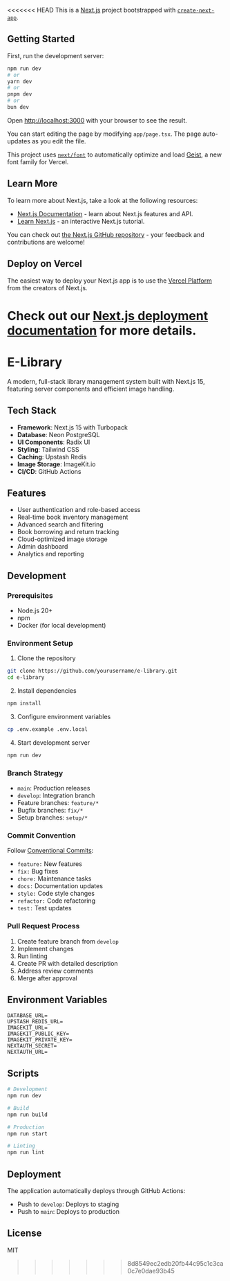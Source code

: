 <<<<<<< HEAD
This is a [Next.js](https://nextjs.org) project bootstrapped with [`create-next-app`](https://nextjs.org/docs/app/api-reference/cli/create-next-app).

## Getting Started

First, run the development server:

```bash
npm run dev
# or
yarn dev
# or
pnpm dev
# or
bun dev
```

Open [http://localhost:3000](http://localhost:3000) with your browser to see the result.

You can start editing the page by modifying `app/page.tsx`. The page auto-updates as you edit the file.

This project uses [`next/font`](https://nextjs.org/docs/app/building-your-application/optimizing/fonts) to automatically optimize and load [Geist](https://vercel.com/font), a new font family for Vercel.

## Learn More

To learn more about Next.js, take a look at the following resources:

- [Next.js Documentation](https://nextjs.org/docs) - learn about Next.js features and API.
- [Learn Next.js](https://nextjs.org/learn) - an interactive Next.js tutorial.

You can check out [the Next.js GitHub repository](https://github.com/vercel/next.js) - your feedback and contributions are welcome!

## Deploy on Vercel

The easiest way to deploy your Next.js app is to use the [Vercel Platform](https://vercel.com/new?utm_medium=default-template&filter=next.js&utm_source=create-next-app&utm_campaign=create-next-app-readme) from the creators of Next.js.

Check out our [Next.js deployment documentation](https://nextjs.org/docs/app/building-your-application/deploying) for more details.
=======
# E-Library

A modern, full-stack library management system built with Next.js 15, featuring server components and efficient image handling.

## Tech Stack
- **Framework**: Next.js 15 with Turbopack
- **Database**: Neon PostgreSQL
- **UI Components**: Radix UI
- **Styling**: Tailwind CSS
- **Caching**: Upstash Redis
- **Image Storage**: ImageKit.io
- **CI/CD**: GitHub Actions

## Features
- User authentication and role-based access
- Real-time book inventory management
- Advanced search and filtering
- Book borrowing and return tracking
- Cloud-optimized image storage
- Admin dashboard
- Analytics and reporting

## Development

### Prerequisites
- Node.js 20+
- npm
- Docker (for local development)

### Environment Setup
1. Clone the repository
```bash
git clone https://github.com/yourusername/e-library.git
cd e-library
```

2. Install dependencies
```bash
npm install
```

3. Configure environment variables
```bash
cp .env.example .env.local
```

4. Start development server
```bash
npm run dev
```

### Branch Strategy
- `main`: Production releases
- `develop`: Integration branch
- Feature branches: `feature/*`
- Bugfix branches: `fix/*`
- Setup branches: `setup/*`

### Commit Convention
Follow [Conventional Commits](https://www.conventionalcommits.org/):
- `feature:` New features
- `fix:` Bug fixes
- `chore:` Maintenance tasks
- `docs:` Documentation updates
- `style:` Code style changes
- `refactor:` Code refactoring
- `test:` Test updates

### Pull Request Process
1. Create feature branch from `develop`
2. Implement changes
3. Run linting
4. Create PR with detailed description
5. Address review comments
6. Merge after approval

## Environment Variables
```
DATABASE_URL=
UPSTASH_REDIS_URL=
IMAGEKIT_URL=
IMAGEKIT_PUBLIC_KEY=
IMAGEKIT_PRIVATE_KEY=
NEXTAUTH_SECRET=
NEXTAUTH_URL=
```

## Scripts
```bash
# Development
npm run dev

# Build
npm run build

# Production
npm run start

# Linting
npm run lint
```

## Deployment
The application automatically deploys through GitHub Actions:
- Push to `develop`: Deploys to staging
- Push to `main`: Deploys to production

## License
MIT
>>>>>>> 8d8549ec2edb20fb44c95c1c3ca0c7e0dae93b45
